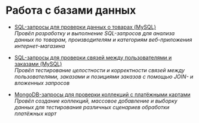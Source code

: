 # Работа с базами данных


- [SQL-запросы для проверки данных о товарах (MySQL)](https://docs.google.com/spreadsheets/d/1MpFvVPqwQc5WQI3Z4OeZ_WxGeXS5Nxk_I9JDhRV__Zc/edit?gid=0#gid=0)  
  _Провёл разработку и выполнение SQL-запросов для анализа данных по товарам, производителям и категориям веб-приложения интернет-магазина_

- [SQL-запросы для проверки связей между пользователями и заказами (MySQL)](https://docs.google.com/spreadsheets/d/1pvRtnI2k1HSasQeVxr_xqWD0I6K3g49y7pFDU2CtO7Y/edit?gid=0#gid=0)  
  _Провёл тестирование целостности и корректности связей между пользователями, заказами и позициями заказов с помощью JOIN- и вложенных запросов_

- [MongoDB-запросы для проверки коллекций с платёжными картами](https://docs.google.com/spreadsheets/d/131qeKzPSY-_W_CsDGo7_qyAE5qzfsVYMUJSinBLVolA/edit?gid=0#gid=0)  
  _Провёл создание коллекций, массовое добавление и выборку данных для тестирования различных сценариев обработки платёжных карт_
